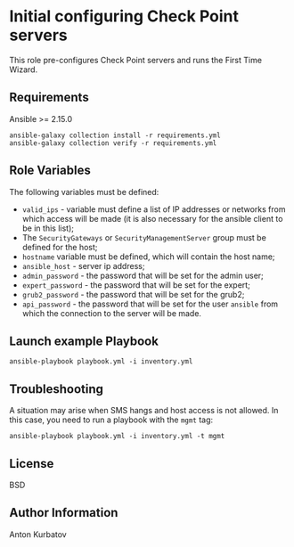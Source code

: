Initial configuring Check Point servers
=========

This role pre-configures Check Point servers and runs the First Time Wizard.

Requirements
------------

Ansible >= 2.15.0

    ansible-galaxy collection install -r requirements.yml
    ansible-galaxy collection verify -r requirements.yml

Role Variables
--------------

The following variables must be defined:
- `valid_ips` -  variable must define a list of IP addresses or networks from which access will be made (it is also necessary for the ansible client to be in this list);
- The `SecurityGateways` or `SecurityManagementServer` group must be defined for the host;
- `hostname` variable must be defined, which will contain the host name;
- `ansible_host` - server ip address;
- `admin_password` - the password that will be set for the admin user;
- `expert_password` - the password that will be set for the expert;
- `grub2_password` - the password that will be set for the grub2;
- `api_password` - the password that will be set for the user `ansible` from which the connection to the server will be made.

Launch example Playbook
----------------

    ansible-playbook playbook.yml -i inventory.yml

Troubleshooting
---------------

A situation may arise when SMS hangs and host access is not allowed. In this case, you need to run a playbook with the `mgmt` tag:

    ansible-playbook playbook.yml -i inventory.yml -t mgmt


License
-------

BSD

Author Information
------------------
Anton Kurbatov
